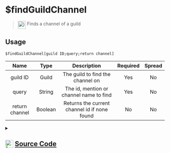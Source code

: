 # $findGuildChannel
> <img align="top" src="https://upload.wikimedia.org/wikipedia/commons/thumb/e/e4/Infobox_info_icon.svg/160px-Infobox_info_icon.svg.png?20150409153300" alt="image" width="25" height="auto"> Finds a channel of a guild
## Usage
```
$findGuildChannel[guild ID;query;return channel]
```
| Name | Type | Description | Required | Spread
| :---: | :---: | :---: | :---: | :---: |
guild ID | Guild | The guild to find the channel on | Yes | No
query | String | The id, mention or channel name to find | Yes | No
return channel | Boolean | Returns the current channel id if none found | No | No
<details>
<summary>
    
## <img align="top" src="https://cdn4.iconfinder.com/data/icons/iconsimple-logotypes/512/github-512.png" alt="image" width="25" height="auto">  [Source Code](https://github.com/tryforge/ForgeScript-V2/blob/main/src/native/findGuildChannel.ts)
    
</summary>
    
```ts
import { ArgType, CompiledFunction, NativeFunction, Return } from "../structures"

export const ChannelMentionCharRegex = /[<>#]/g

export default new NativeFunction({
    name: "$findGuildChannel",
    version: "1.0.0",
    description: "Finds a channel of a guild",
    brackets: true,
    args: [
        {
            name: "guild ID",
            description: "The guild to find the channel on",
            type: ArgType.Guild,
            rest: false,
            required: true
        },
        {
            name: "query",
            description: "The id, mention or channel name to find",
            rest: false,
            type: ArgType.String,
            required: true
        },
        {
            name: "return channel",
            description: "Returns the current channel id if none found",
            rest: false,
            type: ArgType.Boolean
        }
    ],
    unwrap: true,
    execute(ctx, [ guild, q, rt ]) {
        const id = q.replace(ChannelMentionCharRegex, "")

        if (CompiledFunction.IdRegex.test(id)) {
            const ch = guild.channels.cache.get(id)
            if (ch) return Return.success(ch.id)
        }

        q = q.toLowerCase()
        return Return.success(
            guild.channels.cache.find(
                x => x.id === id || x.name.toLowerCase() === q
            )?.id ?? (rt ? ctx.channel?.id : undefined)
        )
    },
})
```
    
</details>